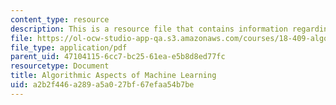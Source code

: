```yaml
---
content_type: resource
description: This is a resource file that contains information regarding chapter 7.
file: https://ol-ocw-studio-app-qa.s3.amazonaws.com/courses/18-409-algorithmic-aspects-of-machine-learning-spring-2015/a2b2f446a289a5a027bf67efaa54b7be_MIT18_409S15_chapp7.pdf
file_type: application/pdf
parent_uid: 47104115-6cc7-bc25-61ea-e5b8d8ed77fc
resourcetype: Document
title: Algorithmic Aspects of Machine Learning
uid: a2b2f446-a289-a5a0-27bf-67efaa54b7be
---
```

